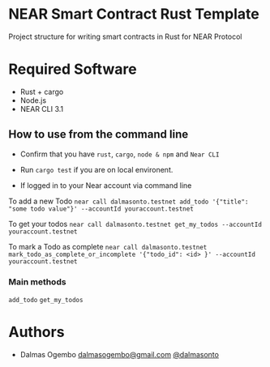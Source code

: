 # NEAR Smart Contract Rust Template

Project structure for writing smart contracts in Rust for NEAR Protocol

# Required Software

- Rust + cargo          
- Node.js
- NEAR CLI 3.1 

## How to use from the command line
- Confirm that you have `rust`, `cargo`, `node & npm` and `Near CLI`

- Run `cargo test` if you are on local environent.

- If logged in to your Near account via command line

To add a new Todo `near call dalmasonto.testnet add_todo '{"title": "some todo value"}' --accountId youraccount.testnet`

To get your todos `near call dalmasonto.testnet get_my_todos --accountId youraccount.testnet`

To mark a Todo as complete `near call dalmasonto.testnet mark_todo_as_complete_or_incomplete '{"todo_id": <id> }' --accountId youraccount.testnet`

### Main methods

`add_todo`
`get_my_todos`

# Authors

- Dalmas Ogembo <dalmasogembo@gmail.com> [@dalmasonto](https://twitter.com/dalmasonto)
